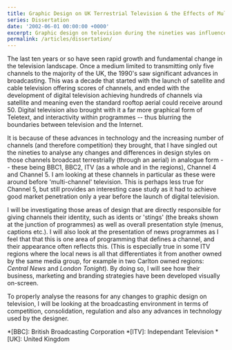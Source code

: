 ```yaml
---
title: Graphic Design on UK Terrestrial Television & the Effects of Multi-Channel Growth
series: Dissertation
date: '2002-06-01 00:00:00 +0000'
excerpt: Graphic design on television during the nineties was influenced by the launch of hundreds of new channels. The growth of multi-channel television had most effect on terrestrial broadcasters, who for years had very little competition, but now faced having to re-invent themselves. Graphic design played a key role with the creation of visual devices that would maintain channel audiences, and a key strategy was branding.
permalink: /articles/dissertation/
---
```

The last ten years or so have seen rapid growth and fundamental change in the television landscape. Once a medium limited to transmitting only five channels to the majority of the UK, the 1990's saw significant advances in broadcasting. This was a decade that started with the launch of satellite and cable television offering scores of channels, and ended with the development of digital television achieving hundreds of channels via satellite and meaning even the standard rooftop aerial could receive around 50. Digital television also brought with it a far more graphical form of Teletext, and interactivity within programmes -- thus blurring the boundaries between television and the Internet.

It is because of these advances in technology and the increasing number of channels (and therefore competition) they brought, that I have singled out the nineties to analyse any changes and differences in design styles on those channels broadcast terrestrially (through an aerial) in analogue form -- these being BBC1, BBC2, ITV (as a whole and in the regions), Channel 4 and Channel 5. I am looking at these channels in particular as these were around before 'multi-channel' television. This is perhaps less true for Channel 5, but still provides an interesting case study as it had to achieve good market penetration only a year before the launch of digital television.

I will be investigating those areas of design that are directly responsible for giving channels their identity, such as idents or 'stings' (the breaks shown at the junction of programmes) as well as overall presentation style (menus, captions etc.). I will also look at the presentation of news programmes as I feel that that this is one area of programming that defines a channel, and their appearance often reflects this. (This is especially true in some ITV regions where the local news is all that differentiates it from another owned by the same media group, for example in two Carlton owned regions: <cite>Central News</cite> and <cite>London Tonight</cite>). By doing so, I will see how their business, marketing and branding strategies have been developed visually on-screen.

To properly analyse the reasons for any changes to graphic design on television, I will be looking at the broadcasting environment in terms of competition, consolidation, regulation and also any advances in technology used by the designer.

*[BBC]: British Broadcasting Corporation
*[ITV]: Independant Television
*[UK]: United Kingdom
